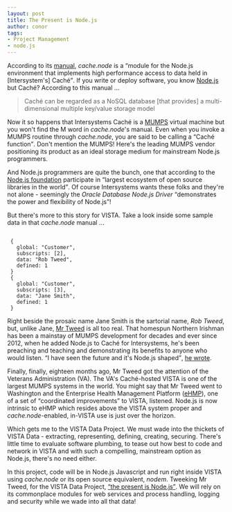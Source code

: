 ```yaml
---
layout: post
title: The Present is Node.js
author: conor
tags:
- Project Management
- node.js
---
```


According to its [manual](http://docs.intersystems.com/documentation/cache/20122/pdfs/BXJS.pdf), _cache.node_ is a <q>module for the Node.js environment that implements high performance access to data held in [Intersystem's] Caché</q>. If you write or deploy software, you know <a href="https://nodejs.org/en/">Node.js</a> but Caché? According to this manual ...

> Caché can be regarded as a NoSQL database [that provides] a multi-dimensional multiple key/value storage model 

Now it so happens that Intersystems Caché is a [MUMPS](https://en.wikipedia.org/wiki/MUMPS) virtual machine but you won't find the M word in _cache.node_'s manual. Even when you invoke a MUMPS routine through _cache.node_, you are said to be calling a <q>Caché function</q>. Don't mention the MUMPS! Here's the leading MUMPS vendor positioning its product as an ideal storage medium for mainstream Node.js programmers. 

<!--more-->

And Node.js programmers are quite the bunch, one that according to the [Node.js foundation](https://nodejs.org/en/) participate in <q>largest ecosystem of open source libraries in the world</q>. Of course Intersystems wants these folks and they're not alone - seemingly the _Oracle Database Node.js Driver_ <q>demonstrates the power and flexibility of Node.js</q>!

But there's more to this story for VISTA. Take a look inside some sample data in that _cache.node_ manual ...

```code

 {
   global: "Customer",
   subscripts: [2],
   data: "Rob Tweed",
   defined: 1
 }
 {
   global: "Customer",
   subscripts: [3],
   data: "Jane Smith",
   defined: 1
 }

```

<p data-pullquote="I have seen the future and it's Node.js shaped"></p> 

Right beside the prosaic name Jane Smith is the sartorial name, _Rob Tweed_, but, unlike Jane, [Mr Tweed](https://github.com/vistadataproject/documents/tree/master/Background#outside-technology-and-advocacy) is all too real. That homespun Northern Irishman has been a mainstay of MUMPS development for decades and ever since 2012, when he added Node.js to Caché for Intersystems, he's been preaching and teaching and demonstrating its benefits to anyone who would listen. <q>I have seen the future and it's Node.js shaped</q>, [he wrote](https://robtweed.wordpress.com/2012/10/24/i-have-seen-the-future-and-its-node-js-shaped/).

<p class="pull-left" data-pullquote="We must wade into the thickets of VISTA Data - extracting, representing, defining, creating, securing"></p>

Finally, finally, eighteen months ago, Mr Tweed got the attention of the Veterans Administration (VA). The VA's Caché-hosted VISTA is one of the largest MUMPS systems in the world. You might say that Mr Tweed went to Washington and the Enterprise Health Management Platform ([eHMP](https://github.com/vistadataproject/nodeVISTA/tree/master/eHMP)), one of a set of <q cite="https://github.com/vistadataproject/documents/tree/master/Background#outside-technology-and-advocacy">coordinated improvements</q> to VISTA, listened. Node.js is now intrinsic to eHMP which resides above the VISTA system proper and _cache.node_-enabled, in-VISTA use is just over the horizon. 

Which gets me to the VISTA Data Project. We must wade into the thickets of VISTA Data - extracting, representing, defining, creating, securing. There's little time to evaluate software plumbing, to tease out how best to code and network in VISTA and with such a compelling, mainstream option as Node.js, there's no need either. 

In this project, code will be in Node.js Javascript and run right inside VISTA using _cache.node_ or its open source equivalent, _nodem_. Tweeking Mr Tweed, for the VISTA Data Project, [<q>the present is Node.js</q>](https://github.com/vistadataproject/nodeVISTA/tree/master/nodemExamples). We will rely on its commonplace modules for web services and process handling, logging and security while we wade into all that data!
